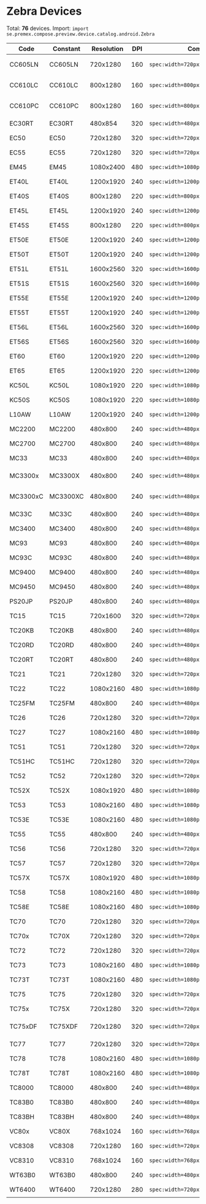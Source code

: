 # Zebra Devices

Total: **76** devices. Import: `import se.premex.compose.preview.device.catalog.android.Zebra`

| Code | Constant | Resolution | DPI | Compose Spec | Preview Usage |
|------|----------|------------|-----|-------------|---------------|
| CC605LN | CC605LN | 720x1280 | 160 | `spec:width=720px,height=1280px,dpi=160` | `@Preview(device = Zebra.CC605LN)` |
| CC610LC | CC610LC | 800x1280 | 160 | `spec:width=800px,height=1280px,dpi=160` | `@Preview(device = Zebra.CC610LC)` |
| CC610PC | CC610PC | 800x1280 | 160 | `spec:width=800px,height=1280px,dpi=160` | `@Preview(device = Zebra.CC610PC)` |
| EC30RT | EC30RT | 480x854 | 320 | `spec:width=480px,height=854px,dpi=320` | `@Preview(device = Zebra.EC30RT)` |
| EC50 | EC50 | 720x1280 | 320 | `spec:width=720px,height=1280px,dpi=320` | `@Preview(device = Zebra.EC50)` |
| EC55 | EC55 | 720x1280 | 320 | `spec:width=720px,height=1280px,dpi=320` | `@Preview(device = Zebra.EC55)` |
| EM45 | EM45 | 1080x2400 | 480 | `spec:width=1080px,height=2400px,dpi=480` | `@Preview(device = Zebra.EM45)` |
| ET40L | ET40L | 1200x1920 | 240 | `spec:width=1200px,height=1920px,dpi=240` | `@Preview(device = Zebra.ET40L)` |
| ET40S | ET40S | 800x1280 | 220 | `spec:width=800px,height=1280px,dpi=220` | `@Preview(device = Zebra.ET40S)` |
| ET45L | ET45L | 1200x1920 | 240 | `spec:width=1200px,height=1920px,dpi=240` | `@Preview(device = Zebra.ET45L)` |
| ET45S | ET45S | 800x1280 | 220 | `spec:width=800px,height=1280px,dpi=220` | `@Preview(device = Zebra.ET45S)` |
| ET50E | ET50E | 1200x1920 | 240 | `spec:width=1200px,height=1920px,dpi=240` | `@Preview(device = Zebra.ET50E)` |
| ET50T | ET50T | 1200x1920 | 240 | `spec:width=1200px,height=1920px,dpi=240` | `@Preview(device = Zebra.ET50T)` |
| ET51L | ET51L | 1600x2560 | 320 | `spec:width=1600px,height=2560px,dpi=320` | `@Preview(device = Zebra.ET51L)` |
| ET51S | ET51S | 1600x2560 | 320 | `spec:width=1600px,height=2560px,dpi=320` | `@Preview(device = Zebra.ET51S)` |
| ET55E | ET55E | 1200x1920 | 240 | `spec:width=1200px,height=1920px,dpi=240` | `@Preview(device = Zebra.ET55E)` |
| ET55T | ET55T | 1200x1920 | 240 | `spec:width=1200px,height=1920px,dpi=240` | `@Preview(device = Zebra.ET55T)` |
| ET56L | ET56L | 1600x2560 | 320 | `spec:width=1600px,height=2560px,dpi=320` | `@Preview(device = Zebra.ET56L)` |
| ET56S | ET56S | 1600x2560 | 320 | `spec:width=1600px,height=2560px,dpi=320` | `@Preview(device = Zebra.ET56S)` |
| ET60 | ET60 | 1200x1920 | 220 | `spec:width=1200px,height=1920px,dpi=220` | `@Preview(device = Zebra.ET60)` |
| ET65 | ET65 | 1200x1920 | 220 | `spec:width=1200px,height=1920px,dpi=220` | `@Preview(device = Zebra.ET65)` |
| KC50L | KC50L | 1080x1920 | 220 | `spec:width=1080px,height=1920px,dpi=220` | `@Preview(device = Zebra.KC50L)` |
| KC50S | KC50S | 1080x1920 | 220 | `spec:width=1080px,height=1920px,dpi=220` | `@Preview(device = Zebra.KC50S)` |
| L10AW | L10AW | 1200x1920 | 240 | `spec:width=1200px,height=1920px,dpi=240` | `@Preview(device = Zebra.L10AW)` |
| MC2200 | MC2200 | 480x800 | 240 | `spec:width=480px,height=800px,dpi=240` | `@Preview(device = Zebra.MC2200)` |
| MC2700 | MC2700 | 480x800 | 240 | `spec:width=480px,height=800px,dpi=240` | `@Preview(device = Zebra.MC2700)` |
| MC33 | MC33 | 480x800 | 240 | `spec:width=480px,height=800px,dpi=240` | `@Preview(device = Zebra.MC33)` |
| MC3300x | MC3300X | 480x800 | 240 | `spec:width=480px,height=800px,dpi=240` | `@Preview(device = Zebra.MC3300X)` |
| MC3300xC | MC3300XC | 480x800 | 240 | `spec:width=480px,height=800px,dpi=240` | `@Preview(device = Zebra.MC3300XC)` |
| MC33C | MC33C | 480x800 | 240 | `spec:width=480px,height=800px,dpi=240` | `@Preview(device = Zebra.MC33C)` |
| MC3400 | MC3400 | 480x800 | 240 | `spec:width=480px,height=800px,dpi=240` | `@Preview(device = Zebra.MC3400)` |
| MC93 | MC93 | 480x800 | 240 | `spec:width=480px,height=800px,dpi=240` | `@Preview(device = Zebra.MC93)` |
| MC93C | MC93C | 480x800 | 240 | `spec:width=480px,height=800px,dpi=240` | `@Preview(device = Zebra.MC93C)` |
| MC9400 | MC9400 | 480x800 | 240 | `spec:width=480px,height=800px,dpi=240` | `@Preview(device = Zebra.MC9400)` |
| MC9450 | MC9450 | 480x800 | 240 | `spec:width=480px,height=800px,dpi=240` | `@Preview(device = Zebra.MC9450)` |
| PS20JP | PS20JP | 480x800 | 240 | `spec:width=480px,height=800px,dpi=240` | `@Preview(device = Zebra.PS20JP)` |
| TC15 | TC15 | 720x1600 | 320 | `spec:width=720px,height=1600px,dpi=320` | `@Preview(device = Zebra.TC15)` |
| TC20KB | TC20KB | 480x800 | 240 | `spec:width=480px,height=800px,dpi=240` | `@Preview(device = Zebra.TC20KB)` |
| TC20RD | TC20RD | 480x800 | 240 | `spec:width=480px,height=800px,dpi=240` | `@Preview(device = Zebra.TC20RD)` |
| TC20RT | TC20RT | 480x800 | 240 | `spec:width=480px,height=800px,dpi=240` | `@Preview(device = Zebra.TC20RT)` |
| TC21 | TC21 | 720x1280 | 320 | `spec:width=720px,height=1280px,dpi=320` | `@Preview(device = Zebra.TC21)` |
| TC22 | TC22 | 1080x2160 | 480 | `spec:width=1080px,height=2160px,dpi=480` | `@Preview(device = Zebra.TC22)` |
| TC25FM | TC25FM | 480x800 | 240 | `spec:width=480px,height=800px,dpi=240` | `@Preview(device = Zebra.TC25FM)` |
| TC26 | TC26 | 720x1280 | 320 | `spec:width=720px,height=1280px,dpi=320` | `@Preview(device = Zebra.TC26)` |
| TC27 | TC27 | 1080x2160 | 480 | `spec:width=1080px,height=2160px,dpi=480` | `@Preview(device = Zebra.TC27)` |
| TC51 | TC51 | 720x1280 | 320 | `spec:width=720px,height=1280px,dpi=320` | `@Preview(device = Zebra.TC51)` |
| TC51HC | TC51HC | 720x1280 | 320 | `spec:width=720px,height=1280px,dpi=320` | `@Preview(device = Zebra.TC51HC)` |
| TC52 | TC52 | 720x1280 | 320 | `spec:width=720px,height=1280px,dpi=320` | `@Preview(device = Zebra.TC52)` |
| TC52X | TC52X | 1080x1920 | 480 | `spec:width=1080px,height=1920px,dpi=480` | `@Preview(device = Zebra.TC52X)` |
| TC53 | TC53 | 1080x2160 | 480 | `spec:width=1080px,height=2160px,dpi=480` | `@Preview(device = Zebra.TC53)` |
| TC53E | TC53E | 1080x2160 | 480 | `spec:width=1080px,height=2160px,dpi=480` | `@Preview(device = Zebra.TC53E)` |
| TC55 | TC55 | 480x800 | 240 | `spec:width=480px,height=800px,dpi=240` | `@Preview(device = Zebra.TC55)` |
| TC56 | TC56 | 720x1280 | 320 | `spec:width=720px,height=1280px,dpi=320` | `@Preview(device = Zebra.TC56)` |
| TC57 | TC57 | 720x1280 | 320 | `spec:width=720px,height=1280px,dpi=320` | `@Preview(device = Zebra.TC57)` |
| TC57X | TC57X | 1080x1920 | 480 | `spec:width=1080px,height=1920px,dpi=480` | `@Preview(device = Zebra.TC57X)` |
| TC58 | TC58 | 1080x2160 | 480 | `spec:width=1080px,height=2160px,dpi=480` | `@Preview(device = Zebra.TC58)` |
| TC58E | TC58E | 1080x2160 | 480 | `spec:width=1080px,height=2160px,dpi=480` | `@Preview(device = Zebra.TC58E)` |
| TC70 | TC70 | 720x1280 | 320 | `spec:width=720px,height=1280px,dpi=320` | `@Preview(device = Zebra.TC70)` |
| TC70x | TC70X | 720x1280 | 320 | `spec:width=720px,height=1280px,dpi=320` | `@Preview(device = Zebra.TC70X)` |
| TC72 | TC72 | 720x1280 | 320 | `spec:width=720px,height=1280px,dpi=320` | `@Preview(device = Zebra.TC72)` |
| TC73 | TC73 | 1080x2160 | 480 | `spec:width=1080px,height=2160px,dpi=480` | `@Preview(device = Zebra.TC73)` |
| TC73T | TC73T | 1080x2160 | 480 | `spec:width=1080px,height=2160px,dpi=480` | `@Preview(device = Zebra.TC73T)` |
| TC75 | TC75 | 720x1280 | 320 | `spec:width=720px,height=1280px,dpi=320` | `@Preview(device = Zebra.TC75)` |
| TC75x | TC75X | 720x1280 | 320 | `spec:width=720px,height=1280px,dpi=320` | `@Preview(device = Zebra.TC75X)` |
| TC75xDF | TC75XDF | 720x1280 | 320 | `spec:width=720px,height=1280px,dpi=320` | `@Preview(device = Zebra.TC75XDF)` |
| TC77 | TC77 | 720x1280 | 320 | `spec:width=720px,height=1280px,dpi=320` | `@Preview(device = Zebra.TC77)` |
| TC78 | TC78 | 1080x2160 | 480 | `spec:width=1080px,height=2160px,dpi=480` | `@Preview(device = Zebra.TC78)` |
| TC78T | TC78T | 1080x2160 | 480 | `spec:width=1080px,height=2160px,dpi=480` | `@Preview(device = Zebra.TC78T)` |
| TC8000 | TC8000 | 480x800 | 240 | `spec:width=480px,height=800px,dpi=240` | `@Preview(device = Zebra.TC8000)` |
| TC83B0 | TC83B0 | 480x800 | 240 | `spec:width=480px,height=800px,dpi=240` | `@Preview(device = Zebra.TC83B0)` |
| TC83BH | TC83BH | 480x800 | 240 | `spec:width=480px,height=800px,dpi=240` | `@Preview(device = Zebra.TC83BH)` |
| VC80x | VC80X | 768x1024 | 160 | `spec:width=768px,height=1024px,dpi=160` | `@Preview(device = Zebra.VC80X)` |
| VC8308 | VC8308 | 720x1280 | 160 | `spec:width=720px,height=1280px,dpi=160` | `@Preview(device = Zebra.VC8308)` |
| VC8310 | VC8310 | 768x1024 | 160 | `spec:width=768px,height=1024px,dpi=160` | `@Preview(device = Zebra.VC8310)` |
| WT63B0 | WT63B0 | 480x800 | 240 | `spec:width=480px,height=800px,dpi=240` | `@Preview(device = Zebra.WT63B0)` |
| WT6400 | WT6400 | 720x1280 | 280 | `spec:width=720px,height=1280px,dpi=280` | `@Preview(device = Zebra.WT6400)` |

<!-- Generated automatically. Do not edit manually. -->
